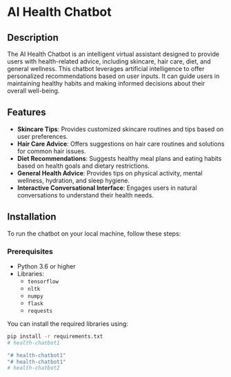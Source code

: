 # AI Health Chatbot

## Description

The AI Health Chatbot is an intelligent virtual assistant designed to provide users with health-related advice, including skincare, hair care, diet, and general wellness. This chatbot leverages artificial intelligence to offer personalized recommendations based on user inputs. It can guide users in maintaining healthy habits and making informed decisions about their overall well-being.

## Features

- **Skincare Tips**: Provides customized skincare routines and tips based on user preferences.
- **Hair Care Advice**: Offers suggestions on hair care routines and solutions for common hair issues.
- **Diet Recommendations**: Suggests healthy meal plans and eating habits based on health goals and dietary restrictions.
- **General Health Advice**: Provides tips on physical activity, mental wellness, hydration, and sleep hygiene.
- **Interactive Conversational Interface**: Engages users in natural conversations to understand their health needs.

## Installation

To run the chatbot on your local machine, follow these steps:

### Prerequisites

- Python 3.6 or higher
- Libraries:
  - `tensorflow`
  - `nltk`
  - `numpy`
  - `flask`
  - `requests`

You can install the required libraries using:

```bash
pip install -r requirements.txt
#   h e a l t h - c h a t b o t 1  
 "# health-chatbot1" 
"# health-chatbot1" 
#   h e a l t h - c h a t b o t 2  
 